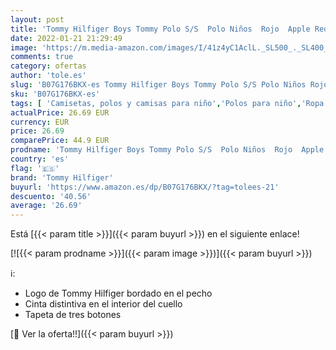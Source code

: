 ```yaml
---
layout: post
title: 'Tommy Hilfiger Boys Tommy Polo S/S  Polo Niños  Rojo  Apple Red 600   176  Talla del fabricante: 16 '
date: 2022-01-21 21:29:49
image: 'https://m.media-amazon.com/images/I/41z4yC1AclL._SL500_._SL400_.jpg'
comments: true
category: ofertas
author: 'tole.es'
slug: 'B07G176BKX-es Tommy Hilfiger Boys Tommy Polo S/S Polo Niños Rojo Apple...'
sku: 'B07G176BKX-es'
tags: [ 'Camisetas, polos y camisas para niño','Polos para niño','Ropa','Ropa para niño','apple','tommy hilfiger', ]
actualPrice: 26.69 EUR
currency: EUR
price: 26.69
comparePrice: 44.9 EUR
prodname: 'Tommy Hilfiger Boys Tommy Polo S/S  Polo Niños  Rojo  Apple Red 600   176  Talla del fabricante: 16 '
country: 'es'
flag: '🇪🇸'
brand: 'Tommy Hilfiger'
buyurl: 'https://www.amazon.es/dp/B07G176BKX/?tag=tolees-21'
descuento: '40.56'
average: '26.69'
---
```


Está [{{< param title >}}]({{< param buyurl >}}) en el siguiente enlace!

[![{{< param prodname >}}]({{< param image >}})]({{< param buyurl >}})

ℹ️:

- Logo de Tommy Hilfiger bordado en el pecho
- Cinta distintiva en el interior del cuello
- Tapeta de tres botones

[🛒 Ver la oferta!!]({{< param buyurl >}})
